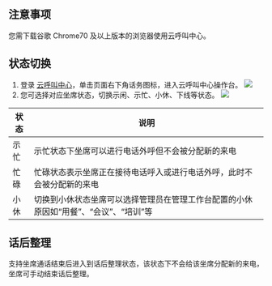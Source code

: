 ## 注意事项
您需下载谷歌 Chrome70 及以上版本的浏览器使用云呼叫中心。


## 状态切换
1. 登录 [云呼叫中心](https://tccc.qcloud.com/login)，单击页面右下角话务图标，进入云呼叫中心操作台。
![](https://main.qcloudimg.com/raw/e014095709bd65e8ac4951f406bd1e79.png)
2. 您可选择对应坐席状态，切换示闲、示忙、小休、下线等状态。
![](https://main.qcloudimg.com/raw/53cefbc92199b9fd853a3213372dd9e5.png)

| 状态 | 说明                                            |
| -- | --------------------------------------------- |
| 示忙 | 示忙状态下坐席可以进行电话外呼但不会被分配新的来电                     |
| 忙碌 | 忙碌状态表示坐席正在接待电话呼入或进行电话外呼，此时不会被分配新的来电           |
| 小休 | 切换到小休状态坐席可以选择管理员在管理工作台配置的小休原因如“用餐”、“会议”、“培训”等 |

## 话后整理
支持坐席通话结束后进入到话后整理状态，该状态下不会给该坐席分配新的来电，坐席可手动结束话后整理。
